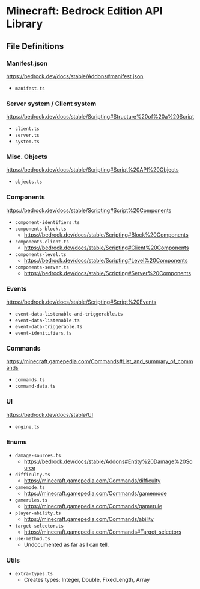 # Minecraft: Bedrock Edition API Library

## File Definitions

### Manifest.json

https://bedrock.dev/docs/stable/Addons#manifest.json

- `manifest.ts`

### Server system / Client system

https://bedrock.dev/docs/stable/Scripting#Structure%20of%20a%20Script

- `client.ts`
- `server.ts`
- `system.ts`

### Misc. Objects

https://bedrock.dev/docs/stable/Scripting#Script%20API%20Objects

- `objects.ts`

### Components

https://bedrock.dev/docs/stable/Scripting#Script%20Components

- `component-identifiers.ts`
- `components-block.ts`
  - https://bedrock.dev/docs/stable/Scripting#Block%20Components
- `components-client.ts`
  - https://bedrock.dev/docs/stable/Scripting#Client%20Components
- `components-level.ts`
  - https://bedrock.dev/docs/stable/Scripting#Level%20Components
- `components-server.ts`
  - https://bedrock.dev/docs/stable/Scripting#Server%20Components

### Events

https://bedrock.dev/docs/stable/Scripting#Script%20Events

- `event-data-listenable-and-triggerable.ts`
- `event-data-listenable.ts`
- `event-data-triggerable.ts`
- `event-idenitifiers.ts`

### Commands

https://minecraft.gamepedia.com/Commands#List_and_summary_of_commands

- `commands.ts`
- `command-data.ts`

### UI

https://bedrock.dev/docs/stable/UI

- `engine.ts`

### Enums

- `damage-sources.ts`
  - https://bedrock.dev/docs/stable/Addons#Entity%20Damage%20Source
- `difficulty.ts`
  - https://minecraft.gamepedia.com/Commands/difficulty
- `gamemode.ts`
  - https://minecraft.gamepedia.com/Commands/gamemode
- `gamerules.ts`
  - https://minecraft.gamepedia.com/Commands/gamerule
- `player-ability.ts`
  - https://minecraft.gamepedia.com/Commands/ability
- `target-selector.ts`
  - https://minecraft.gamepedia.com/Commands#Target_selectors
- `use-method.ts`
  - Undocumented as far as I can tell.

### Utils

- `extra-types.ts`
  - Creates types: Integer, Double, FixedLength, Array

